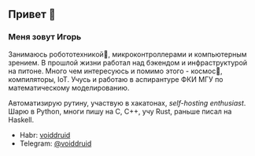 ## Привет 👋
### Меня зовут Игорь

Занимаюсь робототехникой🤖, микроконтроллерами и компьютерным зрением. В прошлой жизни работал над бэкендом и инфраструктурой на питоне. Много чем интересуюсь и помимо этого - космос🌌, компиляторы, IoT. Учусь и работаю в аспирантуре ФКИ МГУ по математическому моделированию.

Автоматизирую рутину, участвую в хакатонах, *self-hosting enthusiast*. Шарю в Python, многи пишу на C, C++, учу Rust, раньше писал на Haskell.

- Habr: [voiddruid](https://habr.com/ru/users/voiddruid)
- Telegram: [@voiddruid](https://t.me/voiddruid)
